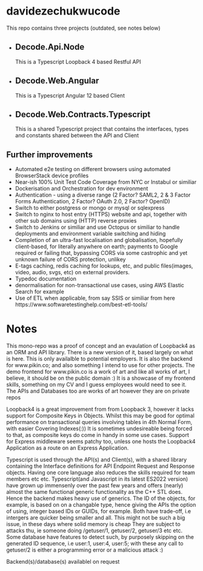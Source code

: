 # davidezechukwucode

This repo contains three projects (outdated, see notes below)
<ul>
  <li><h2>Decode.Api.Node</h2><p>This is a Typescript Loopback 4 based Restful API</p></li>
  <li><h2>Decode.Web.Angular</h2><p>This is a Typescript Angular 12 based Client</p></li>
  <li><h2>Decode.Web.Contracts.Typescript</h2><p>This is a shared Typescript project that contains the interfaces, types and constants shared between the API and Client</li>
</ul>
<h2>Further improvements</h2>
<ul>  
  <li>Automated e2e testing on different browsers using automated BrowserStack device profiles</li>
  <li>Near-ish 100% Unit Test Code Coverage from NYC or Instabul or similiar</li>
  <li>Dockerisation and Orchestration for dev environment</li>
  <li>Authentication - using a diverse range (2 Factor? SAML2, 2 & 3 Factor Forms Authentication, 2 Factor? OAuth 2.0, 2 Factor? OpenID)</li>
  <li>Switch to either postgress or mongo or mysql or sqlexpress </li>
  <li>Switch to nginx to host entry (HTTPS) website and api, together with other sub domains using (HTTP) reverse proxies </li>
  <li>Switch to Jenkins or similiar and use Octopus or similiar to handle deployments and environment variable switching and hiding</li>
  <li>Completion of an ultra-fast localisation and globalisation, hopefully client-based, for literally anywhere on earth; payments to Google required or failing that, bypassing CORS via some castrophic and yet unknown failure of CORS protection, unlikey</li>
<li>E-tags caching, redis caching for lookups, etc, and public files(images, video, audio, svgs, etc) on external providers. 
<li>Typedoc documentation</li>
<li>denormalisation for non-transactional use cases, using AWS Elastic Search for example</li>
<li>Use of ETL when applicable, from say SSIS or similiar from here https://www.softwaretestinghelp.com/best-etl-tools/</li>
</ul>

<H1>Notes</h1>
<p>
This mono-repo was a proof of concept and an evaulation of Loopback4 as an ORM and API library. 
There is a new version of it, based largely on what is here. This is only availalble to potential employers.
It is also the backend for www.pikin.co; and also something I intend to use for other projects. 
The demo frontend for www.pikin.co is a work of art and like all works of art, I believe, it should be on the public domain :)
It is a showcase of my frontend skills, something on my CV and I guess employees would need to see it. 
The APIs and Databases too are works of art however they are on private repos

Loopback4 is a great improvement from from Loopback 3, however it lacks support for Composite Keys in Objects. 
Whilst this may be good for optimal performance on transactional queries involving tables in 4th Normal Form, with easier Covering Indexes(:))
It is sometimes undesireable being forced to that, as composite keys do come in handy in some use cases. 
Support for Express middleware seems patchy too, unless one hosts the Loopback4 Application as a route on an Express Application. 

Typescript is used through the API(s) and Client(s), with a shared library containing the Interface definitions for API Endpoint 
Request and Response objects. Having one core language also reduces the skills required for team members etc etc. 
Typescript(and Javascript in its latest ES2022 version) have grown up immensenly over the past few years and offers (nearly) almost the same
functional generic functionality as the C++ STL does. Hence the backend makes heavy use of generics. The ID of the objects, for example, 
is based on on a changable type, hence giving the APIs the option of using, integer based IDs or GUIDs, for example. 
Both have trade-off, i.e intergers are quicker being smaller and all. This might not be such a big issue, in these days where solid memory is cheap
They are subject to attacks thu, ie someone doing /getuser/1, getuser/2, getuser/3 etc etc. Some database have features to detect such, by purposely 
skipping on the generated ID sequence, i.e user:1, user:4, user:5; with these any call to getuser/2 is either a programming error or a malicious attack :) 

Backend(s)/database(s) availablel on request





</p>
